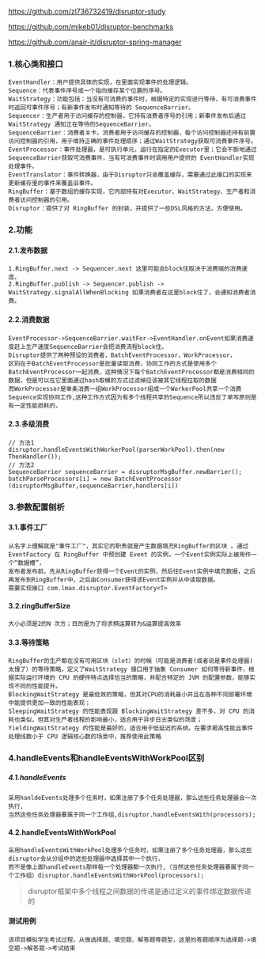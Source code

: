 https://github.com/zl736732419/disruptor-study

https://github.com/mikeb01/disruptor-benchmarks

https://github.com/anair-it/disruptor-spring-manager

### 1.核心类和接口
    EventHandler：用户提供具体的实现，在里面实现事件的处理逻辑。
    Sequence：代表事件序号或一个指向缓存某个位置的序号。
    WaitStrategy：功能包括：当没有可消费的事件时，根据特定的实现进行等待，有可消费事件时返回可事件序号；有新事件发布时通知等待的 SequenceBarrier。
    Sequencer：生产者用于访问缓存的控制器，它持有消费者序号的引用；新事件发布后通过WaitStrategy 通知正在等待的SequenceBarrier。
    SequenceBarrier：消费者关卡。消费者用于访问缓存的控制器，每个访问控制器还持有前置访问控制器的引用，用于维持正确的事件处理顺序；通过WaitStrategy获取可消费事件序号。
    EventProcessor：事件处理器，是可执行单元，运行在指定的Executor里；它会不断地通过SequenceBarrier获取可消费事件，当有可消费事件时调用用户提供的 EventHandler实现处理事件。
    EventTranslator：事件转换器，由于Disruptor只会覆盖缓存，需要通过此接口的实现来更新缓存里的事件来覆盖旧事件。
    RingBuffer：基于数组的缓存实现，它内部持有对Executor、WaitStrategy、生产者和消费者访问控制器的引用。
    Disruptor：提供了对 RingBuffer 的封装，并提供了一些DSL风格的方法，方便使用。
### 2.功能
#### 2.1.发布数据
    1.RingBuffer.next -> Sequencer.next 这里可能会block住取决于消费端的消费速度。
    2.RingBuffer.publish -> Sequencer.publish -> WaitStrategy.signalAllWhenBlocking 如果消费者在这里block住了，会通知消费者消费。
#### 2.2.消费数据
    EventProcessor->SequenceBarrier.waitFor->EventHandler.onEvent如果消费速度赶上生产速度SequenceBarrier会把消费流程block住。
    Disruptor提供了两种预设的消费者，BatchEventProcessor，WorkProcessor，
    区别在于BatchEventProcessor是批量读取消费，协同工作的方式是使用多个BatchEventProcessor一起消费，这种情况下每个BatchEventProcessor都是消费相同的数据，但是可以在它里面通过hash取模的方式过滤掉应该被其它线程拉取的数据
    而WorkProcessor是单条消费一组WorkProcessor组成一个WorkerPool共享一个消费Sequence实现协同工作,这种工作方式因为有多个线程共享的Sequence所以违反了单写原则是有一定性能损耗的，
#### 2.3.多级消费
```
// 方法1
disruptor.handleEventsWithWorkerPool(parserWorkPool).then(new ThenHandler());
// 方法2
SequenceBarrier sequenceBarrier = disruptorMsgBuffer.newBarrier();
batchParseProcessors[i] = new BatchEventProcessor (disruptorMsgBuffer,sequenceBarrier,handlers[i])
```
### 3.参数配置刨析
#### 3.1.事件工厂
    从名字上理解就是"事件工厂"，其实它的职责就是产生数据填充RingBuffer的区块 。通过 EventFactory 在 RingBuffer 中预创建 Event 的实例，一个Event实例实际上被用作一个“数据槽”，
    发布者发布前，先从RingBuffer获得一个Event的实例，然后往Event实例中填充数据，之后再发布到RingBuffer中，之后由Consumer获得该Event实例并从中读取数据。
    需要实现接口 com.lmax.disruptor.EventFactory<T>
#### 3.2.ringBufferSize
    大小必须是2的N 次方；目的是为了将求棋运算转为&运算提高效率
#### 3.3.等待策略
    RingBuffer的生产都在没有可用区块（slot）的时候（可能是消费者(或者说是事件处理器)太慢了）的等待策略，定义了WaitStrategy 接口用于抽象 Consumer 如何等待新事件，根据实际运行环境的 CPU 的硬件特点选择恰当的策略，并配合特定的 JVM 的配置参数，能够实现不同的性能提升。
    BlockingWaitStrategy 是最低效的策略，但其对CPU的消耗最小并且在各种不同部署环境中能提供更加一致的性能表现；
    SleepingWaitStrategy 的性能表现跟 BlockingWaitStrategy 差不多，对 CPU 的消耗也类似，但其对生产者线程的影响最小，适合用于异步日志类似的场景；
    YieldingWaitStrategy 的性能是最好的，适合用于低延迟的系统。在要求极高性能且事件处理线数小于 CPU 逻辑核心数的场景中，推荐使用此策略
### 4.handleEvents和handleEventsWithWorkPool区别
##### 4.1.handleEvents
    采用hanldeEvents处理多个任务时，如果注册了多个任务处理器，那么这些任务处理器会一次执行,
    当然这些任务处理器要属于同一个工作组,disruptor.handleEventsWith(processors);
#### 4.2.handleEventsWithWorkPool
    采用handleEventsWithWorkPool处理多个任务时，如果注册了多个任务处理器，那么这些disruptor会从分组中的这些处理器中选择其中一个执行，
    而不是像上面handleEvents那样每一个处理器都一次执行,（当然这些任务处理器要属于同一个工作组）disruptor.handleEventsWithWorkPool(processors);

>disruptor框架中多个线程之间数据的传递是通过定义的事件绑定数据传递的

#### 测试用例
    该项目模拟学生考试过程，从做选择题、填空题、解答题等题型，这里的答题顺序为选择题->填空题->解答题->考试结束